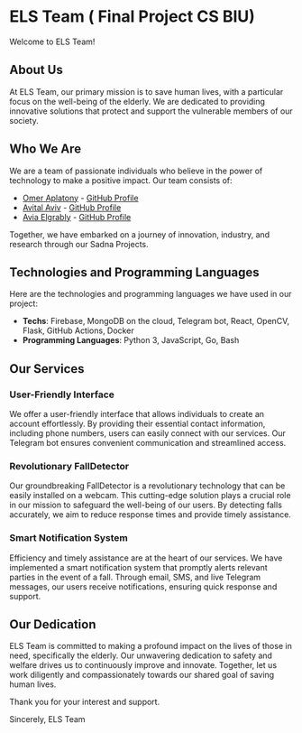 # ELS Team ( Final Project CS BIU)

Welcome to ELS Team!

## About Us

At ELS Team, our primary mission is to save human lives, with a particular focus on the well-being of the elderly. We are dedicated to providing innovative solutions that protect and support the vulnerable members of our society.

## Who We Are

We are a team of passionate individuals who believe in the power of technology to make a positive impact. Our team consists of:

- [Omer Aplatony](https://www.linkedin.com/in/omer-aplatony/) - [GitHub Profile](https://github.com/omerap12)
- [Avital Aviv](https://www.linkedin.com/in/avital-aviv-a778b01b2/) - [GitHub Profile](https://github.com/AvitalAviv)
- [Avia Elgrably](https://www.linkedin.com/in/aviya-elgrably-09a81221a/) - [GitHub Profile](https://github.com/aviya80)

Together, we have embarked on a journey of innovation, industry, and research through our Sadna Projects.

## Technologies and Programming Languages

Here are the technologies and programming languages we have used in our project:

- **Techs**: Firebase, MongoDB on the cloud, Telegram bot, React, OpenCV, Flask, GitHub Actions, Docker
- **Programming Languages**: Python 3, JavaScript, Go, Bash

## Our Services

### User-Friendly Interface

We offer a user-friendly interface that allows individuals to create an account effortlessly. By providing their essential contact information, including phone numbers, users can easily connect with our services. Our Telegram bot ensures convenient communication and streamlined access.

### Revolutionary FallDetector

Our groundbreaking FallDetector is a revolutionary technology that can be easily installed on a webcam. This cutting-edge solution plays a crucial role in our mission to safeguard the well-being of our users. By detecting falls accurately, we aim to reduce response times and provide timely assistance.

### Smart Notification System

Efficiency and timely assistance are at the heart of our services. We have implemented a smart notification system that promptly alerts relevant parties in the event of a fall. Through email, SMS, and live Telegram messages, our users receive notifications, ensuring quick response and support.

## Our Dedication

ELS Team is committed to making a profound impact on the lives of those in need, specifically the elderly. Our unwavering dedication to safety and welfare drives us to continuously improve and innovate. Together, let us work diligently and compassionately towards our shared goal of saving human lives.

Thank you for your interest and support.

Sincerely,
ELS Team
